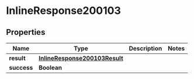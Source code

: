# InlineResponse200103

## Properties
Name | Type | Description | Notes
------------ | ------------- | ------------- | -------------
**result** | [**InlineResponse200103Result**](InlineResponse200103Result.md) |  | 
**success** | **Boolean** |  | 
